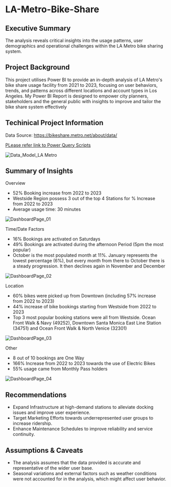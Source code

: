 # LA-Metro-Bike-Share

## Executive Summary
The analysis reveals critical insights into the usage patterns, user demographics and operational challenges within the LA Metro bike sharing system.

## Project Background

This project utilises Power BI to provide an in-depth analysis of LA Metro's bike share usage facility from 2021 to 2023, focusing on user behaviors, trends, and patterns across different locations and account types in Los Angeles. My Power BI Report is designed to empower city planners, stakeholders and the general public with insights to improve and tailor the bike share system effectively

## Techinical Project Information
Data Source: https://bikeshare.metro.net/about/data/

[PLease refer link to Power Query Scripts](https://github.com/pingi14/LA-Metro-Bike-Share/blob/main/LAMetro_PowerQueryScripts.txt)



![Data_Model_LA Metro](https://github.com/user-attachments/assets/6643db74-4643-42a2-b085-110c92b11579)
## Summary of Insights
Overview
- 52% Booking increase from 2022 to 2023
- Westside Region possess 3 out of the top 4 Stations for % Increase from 2022 to 2023 
- Average usage time: 30 minutes

![DashboardPage_01](https://github.com/user-attachments/assets/918289cc-1df6-4351-ae6c-83e7efe11de2)

Time/Date Factors
- 16% Bookings are activated on Saturdays
- 49% Bookings are activated during the afternoon Period (5pm the most popular)
- October is the most populated month at 11%.  January represents the lowest percentage (6%), but every month from there to October there is a steady progression.  It then declines again in November and December

![DashboardPage_02](https://github.com/user-attachments/assets/2047cab6-a11a-40b9-9d34-d7a2a0c7c9df)


Location
- 60% bikes were picked up from Downtown (including 57% increase from 2022 to 2023)
- 44% increase of bike bookings starting from Westside from 2022 to 2023
- Top 3 most popular booking stations were all from Westside.  Ocean Front Walk & Navy (49252), Downtown Santa Monica East Line Station (34751) and Ocean Front Walk & North Venice (32301)

![DashboardPage_03](https://github.com/user-attachments/assets/7ecdcb2d-5aba-475f-8a36-eb738a0f7ec1)

Other
- 8 out of 10 bookings are One Way
- 166% Increase from 2022 to 2023 towards the use of Electric Bikes
- 55% usage came from Monthly Pass holders

![DashboardPage_04](https://github.com/user-attachments/assets/223706bd-f34e-450a-b2d8-4ea727000b75)

## Recommendations
- Expand Infrastructure at high-demand stations to alleviate docking issues and improve user experience.
- Target Marketing Efforts towards underrepresented user groups to increase ridership.
- Enhance Maintenance Schedules to improve reliability and service continuity.

## Assumptions & Caveats
- The analysis assumes that the data provided is accurate and representative of the wider user base.
- Seasonal variations and external factors such as weather conditions were not accounted for in the analysis, which might affect user behavior.

